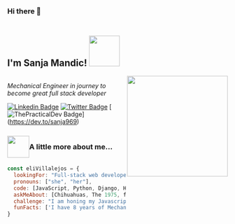 ### Hi there 👋



<div style = 'display: flex; align-items: center'><h2>I'm Sanja Mandic! <img src="https://c.tenor.com/xBymNb6cXyoAAAAi/kondochan-wave.gif" width="70"></h2></div>
<img align='right' src="https://media.giphy.com/media/dWxO36Jzd6bTSt5dIY/giphy.gif" width="230">
<p><em>Mechanical Engineer in journey to become great full stack developer</em></p>

[![Linkedin Badge](https://img.shields.io/badge/-Sanja%20Mandic-blue?style=flat-square&logo=Linkedin&logoColor=white&link=https://www.linkedin.com/in/sanja-mandic-823995a2/)](https://www.linkedin.com/in/sanja-mandic-823995a2//)
[![Twitter Badge](https://img.shields.io/badge/-@sanja42_-1ca0f1?style=flat-square&labelColor=1ca0f1&logo=twitter&logoColor=white&link=https://twitter.com/SanjaMandic42)](https://twitter.com/SanjaMandic42)
[![ThePracticalDev Badge](https://img.shields.io/badge/-SanjaMandic-0A0A0A?style=flat-square&labelColor=black&logo=dev.to&link=https://dev.to/sanja969)]
(https://dev.to/sanja969)

### <div style = 'display: flex; align-items: center'><img src="https://i0.wp.com/brightestyoungthings.com/wp-content/uploads/2014/02/despicable-me-gif.gif?fit=480%2C254&quality=100&ssl=1" width="50"> <p>A little more about me...</p></div>

```javascript
const eliVillalejos = {
  lookingFor: "Full-stack web developer",
  pronouns: ["she", "her"],
  code: [JavaScript, Python, Django, HTML/CSS, Bootstrap],
  askMeAbout: [Chihuahuas, The 1975, food recipes, renovation shows],
  challenge: "I am honing my Javascript skills, and work with APIs`",
  funFacts: ['I have 8 years of Mechanical Engineering experience and I took the amazing journey of becoming a full-stack Developer']
}
```

<!--END_SECTION:waka-->
